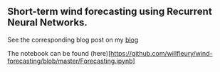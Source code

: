 ## Short-term wind forecasting using Recurrent Neural Networks.

See the corresponding blog post on my [blog](http://www.willfleury.com/machine-learning/forecasting/lstm/2017/09/01/short-term-forceasting-lstm.html)

The notebook can be found (here)[https://github.com/willfleury/wind-forecasting/blob/master/Forecasting.ipynb] 

